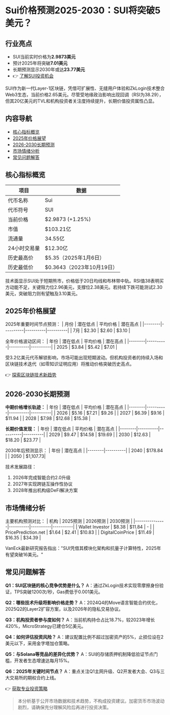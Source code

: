 # Sui价格预测2025-2030：SUI将突破5美元？

## 行业亮点

- SUI当前实时价格为**2.9873美元**
- 预计2025年将突破**7.01美元**
- 长期预测显示2030年或达**23.77美元**
- 👉 [了解SUI投资机会](https://bit.ly/okx_welcome)

SUI作为新一代Layer-1区块链，凭借可扩展性、无缝用户体验和ZkLogin技术整合Web3生态，当前价格2.65美元。尽管受地缘政治影响出现回调（RSI为38.29），但其20亿美元的TVL和机构投资者关注度持续提升，长期价值投资属性凸显。

## 内容导航
- [核心指标概览](#核心指标概览)
- [2025年价格展望](#2025年价格展望)
- [2026-2030长期预测](#2026-2030长期预测)
- [市场情绪分析](#市场情绪分析)
- [常见问题解答](#常见问题解答)

## 核心指标概览

| 项目          | 数据                 |
|---------------|----------------------|
| 代币名称      | Sui                  |
| 代币符号      | SUI                  |
| 当前价格      | $2.9873 (+1.25%)     |
| 市值          | $103.21亿            |
| 流通量        | 34.55亿              |
| 24小时交易量  | $12.30亿             |
| 历史最高价    | $5.35（2025年1月6日）|
| 历史最低价    | $0.3643（2023年10月19日）|

技术面显示SUI处于短期熊市，价格低于20日均线和布林带中轨。RSI值38表明买方动能不足，关键阻力位2.96美元，支撑位2.38美元。若持续下跌可能测试2.30美元，突破阻力则有望触及3.10美元。

## 2025年价格展望

2025年重要时间节点预测：
| 月份   | 潜在低点 | 平均价格 | 潜在高点 |
|--------|----------|----------|----------|
| 7月    | $2.30    | $2.60    | $3.10    |

全年价格波动区间：
| 年份   | 潜在低点 | 平均价格 | 潜在高点 |
|--------|----------|----------|----------|
| 2025   | $3.84    | $5.42    | $7.01    |

受3.2亿美元代币解锁影响，市场可能出现短期波动。但机构投资者的持续入场和区块链技术迭代（如零知识证明应用）将推动价格突破历史高点。

👉 [探索区块链技术新趋势](https://bit.ly/okx_welcome)

## 2026-2030长期预测

**中期价格增长轨迹：**
| 年份   | 潜在低点 | 平均价格 | 潜在高点 |
|--------|----------|----------|----------|
| 2026   | $5.16    | $7.21    | $9.26    |
| 2027   | $6.39    | $9.16    | $11.94   |
| 2028   | $7.98    | $12.68   | $15.38   |

**长期价值发现：**
| 年份   | 潜在低点 | 平均价格 | 潜在高点 |
|--------|----------|----------|----------|
| 2029   | $9.47    | $14.58   | $19.69   |
| 2030   | $12.63   | $18.20   | $23.77   |

2030年后预测显示：
| 年份   | 潜在高点 |
|--------|----------|
| 2040   | $178.84  |
| 2050   | $1,107.73|

技术发展路径：
1. 2026年完成智能合约2.0升级
2. 2027年实现跨链互操作性协议
3. 2028年推出机构级DeFi解决方案

## 市场情绪分析

主要机构预测对比：
| 机构          | 2025预测 | 2026预测 | 2030预测 |
|---------------|----------|----------|----------|
| Wallet Investor | $8.38    | $11.84   | -        |
| PricePrediction.net | $1.64  | $2.41    | $10.83   |
| DigitalCoinPrice | $11.49 | $16.35   | $34.39   |

VanEck最新研究报告指出："SUI凭借其模块化架构和抗量子计算特性，2025年有望突破16美元。"

## 常见问题解答

**Q1：SUI区块链的核心竞争优势是什么？**
A：通过ZkLogin技术实现零摩擦身份验证，TPS突破1200次/秒，Gas费低于0.001美元。

**Q2：哪些技术升级将影响价格走势？**
A：2024Q4的Move语言智能合约优化，2025Q2的Layer2扩容方案，以及2026年的隐私交易协议。

**Q3：机构投资者参与度如何？**
A：当前机构持仓占比18.7%，较2023年增长420%，MicroStrategy已建仓5亿美元。

**Q4：如何评估投资风险？**
A：建议配置比例不超过加密资产的5%，止损位设在2美元以下，采用金字塔加仓策略。

**Q5：与Solana等竞品的差异化优势？**
A：SUI的存储质押机制降低验证节点门槛，开发者生态增速达每月15%。

**Q6：2025年关键时间节点？**
A：重点关注Q1主网升级、Q2开发者大会、Q3与三大交易所的期权合约上线。

👉 [获取专业投资策略](https://bit.ly/okx_welcome)

> 本分析基于公开市场数据和技术趋势，不构成投资建议。加密货币市场波动剧烈，请确保充分理解风险后再进行投资决策。